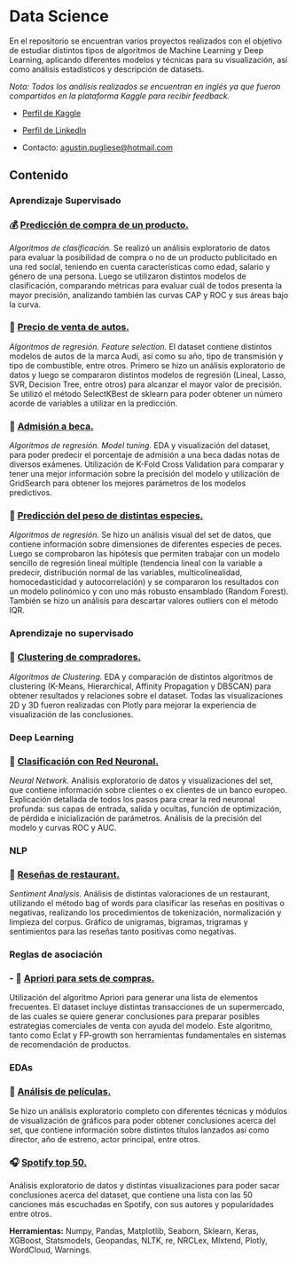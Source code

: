 # Data Science

En el repositorio se encuentran varios proyectos realizados con el objetivo de estudiar distintos tipos de algoritmos de Machine Learning y Deep Learning, aplicando diferentes modelos y técnicas para su visualización, así como análisis estadísticos y descripción de datasets.

*Nota: Todos los análisis realizados se encuentran en inglés ya que fueron compartidos en la plataforma Kaggle para recibir feedback.*

* [Perfil de Kaggle](https://www.kaggle.com/agustinpugliese)

* [Perfil de LinkedIn](https://www.linkedin.com/in/agust%C3%ADnpugliese7/)

* Contacto: agustin.pugliese@hotmail.com

## Contenido

### Aprendizaje Supervisado

### :moneybag: [Predicción de compra de un producto.](https://nbviewer.jupyter.org/github/AgusTP/Data-Science/blob/master/Purchase%20classification%20algorithms/Social%20network%20product%20purchase.ipynb)
*Algoritmos de clasificación.* 
Se realizó un análisis exploratorio de datos para evaluar la posibilidad de compra o no de un producto publicitado en una red social, teniendo en cuenta características como edad, salario y género de una persona. Luego se utilizaron distintos modelos de clasificación, comparando métricas para evaluar cuál de todos presenta la mayor precisión, analizando también las curvas CAP y ROC y sus áreas bajo la curva.

### :car: [Precio de venta de autos.](https://nbviewer.jupyter.org/github/AgusTP/Data-Science/blob/master/Audi_price_Kaggle_Task/Audi_Kaggle_price%2896%25%20Score%29.ipynb)
*Algoritmos de regresión. Feature selection.*
El dataset contiene distintos modelos de autos de la marca Audi, así como su año, tipo de transmisión y tipo de combustible, entre otros. Primero se hizo un análisis exploratorio de datos y luego se compararon distintos modelos de regresión (Lineal, Lasso, SVR, Decision Tree, entre otros) para alcanzar el mayor valor de precisión. Se utilizó el método SelectKBest de sklearn para poder obtener un número acorde de variables a utilizar en la predicción. 

### :notebook: [Admisión a beca.](https://nbviewer.jupyter.org/github/AgusTP/Data-Science/blob/master/Admission%20prediction/Admission%20Prediction.ipynb)
*Algoritmos de regresión. Model tuning.* 
EDA y visualización del dataset, para poder predecir el porcentaje de admisión a una beca dadas notas de diversos exámenes. Utilización de K-Fold Cross Validation para comparar y tener una mejor información sobre la precisión del modelo y utilización de GridSearch para obtener los mejores parámetros de los modelos predictivos.

### :tropical_fish: [Predicción del peso de distintas especies.](https://nbviewer.jupyter.org/github/AgusTP/Data-Science/blob/master/Fish%20weight%20analysis/Fish_weight_prediction.ipynb)
*Algoritmos de regresión.*
Se hizo un análisis visual del set de datos, que contiene información sobre dimensiones de diferentes especies de peces. Luego se comprobaron las hipótesis que permiten trabajar con un modelo sencillo de regresión lineal múltiple (tendencia lineal con la variable a predecir, distribución normal de las variables, multicolinealidad, homocedasticidad y autocorrelación) y se compararon los resultados con un modelo polinómico y con uno más robusto ensamblado (Random Forest). También se hizo un análisis para descartar valores outliers con el método IQR.

### Aprendizaje no supervisado

### :barber: [Clustering de compradores.](https://nbviewer.jupyter.org/github/AgusTP/Data-Science/blob/master/Clustering%20comparison/Mall%20Customers%20Clustering.ipynb)
*Algoritmos de Clustering.*
EDA y comparación de distintos algoritmos de clustering (K-Means, Hierarchical, Affinity Propagation y DBSCAN) para obtener resultados y relaciones sobre el dataset. Todas las visualizaciones 2D y 3D fueron realizadas con Plotly para mejorar la experiencia de visualización de las conclusiones.

### Deep Learning

### :bank: [Clasificación con Red Neuronal.](https://nbviewer.jupyter.org/github/AgusTP/Data-Science/blob/master/NN%20classification/ANN%20.ipynb)
*Neural Network.*
Análisis exploratorio de datos y visualizaciones del set, que contiene información sobre clientes o ex clientes de un banco europeo. Explicación detallada de todos los pasos para crear la red neuronal profunda: sus capas de entrada, salida y ocultas, función de optimización, de pérdida e inicialización de parámetros. Análisis de la precisión del modelo y curvas ROC y AUC.

### NLP

### :fork_and_knife: [Reseñas de restaurant.](https://nbviewer.jupyter.org/github/AgusTP/Data-Science/blob/master/NLP%20reviews/NLP%20review%20analysis.ipynb)
*Sentiment Analysis.*
Análisis de distintas valoraciones de un restaurant, utilizando el método bag of words para clasificar las reseñas en positivas o negativas, realizando los procedimientos de tokenización, normalización y limpieza del corpus. Gráfico de unigramas, bigramas, trigramas y sentimientos para las reseñas tanto positivas como negativas.

### Reglas de asociación

### - :hamburger: [Apriori para sets de compras.](https://nbviewer.jupyter.org/github/AgusTP/Data-Science/blob/master/Association%20rule%20learning/Association%20Rules.ipynb)
Utilización del algoritmo Apriori para generar una lista de elementos frecuentes. El dataset incluye distintas transacciones de un supermercado, de las cuales se quiere generar conclusiones para preparar posibles estrategias comerciales de venta con ayuda del modelo. Este algoritmo, tanto como Eclat y FP-growth son herramientas fundamentales en sistemas de recomendación de productos.

### EDAs

### :movie_camera: [Análisis de películas.](https://nbviewer.jupyter.org/github/AgusTP/Data-Science/blob/master/Movie%20EDA%20and%20visualizations/Movie%20EDA%20and%20visualizations.ipynb)
Se hizo un análisis exploratorio completo con diferentes técnicas y módulos de visualización de gráficos para poder obtener conclusiones acerca del set, que contiene información sobre distintos títulos lanzados así como director, año de estreno, actor principal, entre otros. 

### :headphones: [Spotify top 50.](https://nbviewer.jupyter.org/github/AgusTP/Data-Science/blob/master/Spotify_top_50/Spotify%20top%2050%20songs%20EDA.ipynb)
Análisis exploratorio de datos y distintas visualizaciones para poder sacar conclusiones acerca del dataset, que contiene una lista con las 50 canciones más escuchadas en Spotify, con sus autores y popularidades entre otros.

**Herramientas:** Numpy, Pandas, Matplotlib, Seaborn, Sklearn, Keras, XGBoost, Statsmodels, Geopandas, NLTK, re, NRCLex, Mlxtend, Plotly, WordCloud, Warnings.
